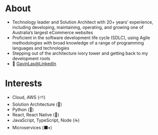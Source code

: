 # About
- Technology leader and Solution Architect with 20+ years’ experience, including developing, maintaining, operating, and growing one of Australia’s largest eCommerce websites 
- Proficient in the software development life cycle (SDLC), using Agile methodologies with broad knowledge of a range of programming languages and technologies
- Stepping out of the architecture ivory tower and getting back to my development roots 
- :link: [GavinLas@LinkedIn](https://www.linkedin.com/in/gavinlas/)

# Interests
- Cloud, AWS (:partly_sunny:) 
- Solution Architecture (:japanese_castle:)
- Python (:snake:) 
- React, React Native (:unicorn:) 
- JavaScript, TypeScript, Node (:coffee:) 
- Microservices (:black_large_square::black_small_square:)
